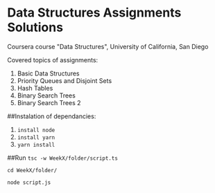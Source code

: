 # Data Structures Assignments Solutions
 Coursera course "Data Structures", University of California, San Diego
 
 Covered topics of assignments:
 1. Basic Data Structures
 2. Priority Queues and Disjoint Sets
 3. Hash Tables
 4. Binary Search Trees
 5. Binary Search Trees 2

##Instalation of dependancies:
1. `install node`
2. `install yarn`
3. `yarn install`

##Run
`tsc -w WeekX/folder/script.ts`

`cd WeekX/folder/`

`node script.js`
